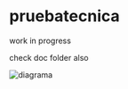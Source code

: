 # pruebatecnica

work in progress

check doc folder also

![diagrama](https://github.com/juanidamato/pruebatecnica/assets/16365314/f5bfb76b-c376-4563-8eef-acd57baf8d36)
